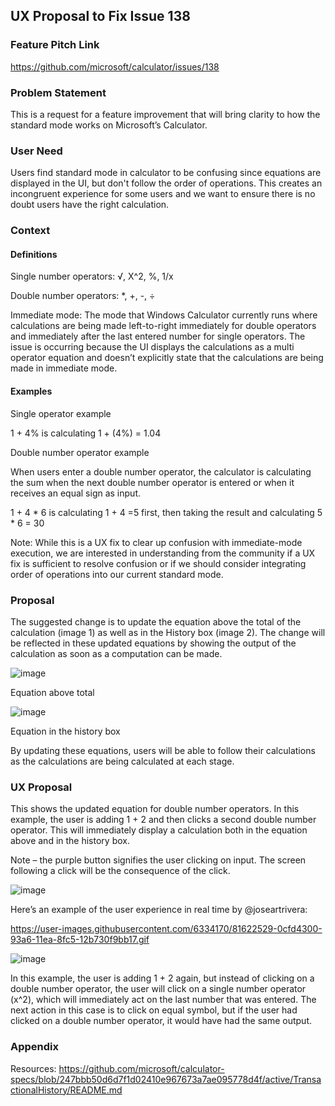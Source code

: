 
## UX Proposal to Fix Issue 138


### Feature Pitch Link
https://github.com/microsoft/calculator/issues/138


### Problem Statement
This is a request for a feature improvement that will bring clarity to how the standard mode works on Microsoft’s Calculator.  


### User Need
Users find standard mode in calculator to be confusing since equations are displayed in the UI, but don't follow the order of operations. This creates an incongruent experience for some users and we want to ensure there is no doubt users have the right calculation. 


### Context

#### Definitions
Single number operators: √, X^2, %, 1/x 

Double number operators: *, +, -, ÷  

Immediate mode: The mode that Windows Calculator currently runs where calculations are being made left-to-right immediately for double operators and immediately after the last entered number for single operators. 
The issue is occurring because the UI displays the calculations as a multi operator equation and doesn’t explicitly state that the calculations are being made in immediate mode. 

#### Examples

Single operator example

1 + 4% is calculating 1 + (4%) = 1.04 

Double number operator example

When users enter a double number operator, the calculator is calculating the sum when the next double number operator is entered or when it receives an equal sign as input. 

1 + 4 * 6 is calculating 1 + 4 =5 first, then taking the result and calculating  5 * 6 = 30 

Note: While this is a UX fix to clear up confusion with immediate-mode execution, we are interested in understanding from the community if a UX fix is sufficient to resolve confusion or if we should consider integrating order of operations into our current standard mode. 



### Proposal
The suggested change is to update the equation above the total of the calculation (image 1) as well as in the History box (image 2). The change will be reflected in these updated equations by showing the output of the calculation as soon as a computation can be made.   

 ![image](https://user-images.githubusercontent.com/2113188/98874495-3703f080-242f-11eb-9c76-5e9d70a7d636.png)
 
Equation above total 

   ![image](https://user-images.githubusercontent.com/2113188/98874630-74687e00-242f-11eb-8d7e-6c79e5ae69ab.png)

Equation in the history box 

By updating these equations, users will be able to follow their calculations as the calculations are being calculated at each stage. 

### UX Proposal 
This shows the updated equation for double number operators. In this example, the user is adding 1 + 2 and then clicks a second double number operator. This will immediately display a calculation both in the equation above and in the history box.  

Note – the purple button signifies the user clicking on input. The screen following a click will be the consequence of the click.  
 
![image](https://user-images.githubusercontent.com/2113188/98876411-19388a80-2433-11eb-90bd-85514401ac93.png)
 
Here’s an example of the user experience in real time by @joseartrivera: 

https://user-images.githubusercontent.com/6334170/81622529-0cfd4300-93a6-11ea-8fc5-12b730f9bb17.gif 

![image](https://user-images.githubusercontent.com/2113188/98876669-9d8b0d80-2433-11eb-95e6-e948e8d6a006.png)

In this example, the user is adding 1 + 2 again, but instead of clicking on a double number operator, the user will click on a single number operator (x^2), which will immediately act on the last number that was entered. The next action in this case is to click on equal symbol, but if the user had clicked on a double number operator, it would have had the same output. 


### Appendix

Resources:
  https://github.com/microsoft/calculator-specs/blob/247bbb50d6d7f1d02410e967673a7ae095778d4f/active/TransactionalHistory/README.md
